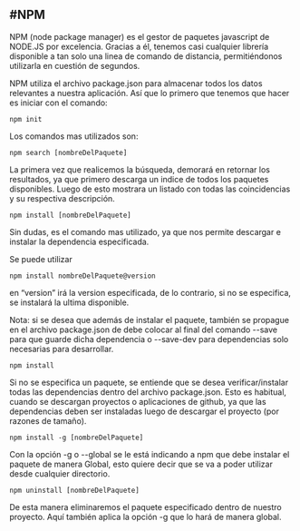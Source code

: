 #NPM
--
NPM (node package manager) es el gestor de paquetes javascript de NODE.JS por excelencia. Gracias a él, tenemos casi cualquier librería disponible a tan solo una linea de comando de distancia, permitiéndonos utilizarla en cuestión de segundos.

NPM utiliza el archivo package.json para almacenar todos los datos relevantes a nuestra aplicación. Así que lo primero que tenemos que hacer es iniciar con el comando:

```she
npm init
```

Los comandos mas utilizados son:

```she
npm search [nombreDelPaquete]
```
La primera vez que realicemos la búsqueda, demorará en retornar los resultados, ya que primero descarga un indice de todos los paquetes disponibles. Luego de esto mostrara un listado con todas las coincidencias y su respectiva descripción.

```she
npm install [nombreDelPaquete]
```
Sin dudas, es el comando mas utilizado, ya que nos permite descargar e instalar la dependencia especificada.

Se puede utilizar 

```she
npm install nombreDelPaquete@version  
```
en “version” irá la version especificada, de lo contrario, si no se especifica, se instalará la ultima disponible.

Nota: si se desea que además de instalar el paquete, también se propague en el archivo package.json de debe colocar al final del comando --save para que guarde dicha dependencia o --save-dev para dependencias solo necesarias para desarrollar.

```she
npm install
```
Si no se especifica un paquete, se entiende que se desea verificar/instalar todas las dependencias dentro del archivo package.json. Esto es habitual, cuando se descargan proyectos o aplicaciones de github, ya que las dependencias deben ser instaladas luego de descargar el proyecto (por razones de tamaño).

```she
npm install -g [nombreDelPaquete]
```

Con la opción -g o --global se le está indicando a npm que debe instalar el paquete de manera Global, esto quiere decir que se va a poder utilizar desde cualquier directorio.

```she
npm uninstall [nombreDelPaquete]
```
De esta manera eliminaremos el paquete especificado dentro de nuestro proyecto. Aquí también aplica la opción -g que lo hará de manera global.